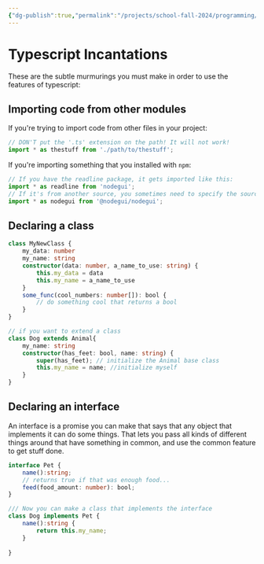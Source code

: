 ```yaml
---
{"dg-publish":true,"permalink":"/projects/school-fall-2024/programming/lessons/typescript-incantations/"}
---
```



# Typescript Incantations

These are the subtle murmurings you must make in order to use the features of typescript:

## Importing code from other modules

If you're trying to import code from other files in your project:

```typescript
// DON'T put the '.ts' extension on the path! It will not work!
import * as thestuff from './path/to/thestuff';
```

If you're importing something that you installed with `npm`:

```typescript
// If you have the readline package, it gets imported like this:
import * as readline from 'nodegui';
// If it's from another source, you sometimes need to specify the source:
import * as nodegui from '@nodegui/nodegui';
```

## Declaring a class

```typescript
class MyNewClass {
    my_data: number
    my_name: string
    constructor(data: number, a_name_to_use: string) {
        this.my_data = data
        this.my_name = a_name_to_use
    }
    some_func(cool_numbers: number[]): bool {
        // do something cool that returns a bool
    }
}

// if you want to extend a class
class Dog extends Animal{
    my_name: string
    constructor(has_feet: bool, name: string) {
        super(has_feet); // initialize the Animal base class
        this.my_name = name; //initialize myself
    }
}
```


## Declaring an interface

An interface is a promise you can make that says that any object that implements it can do some things. That lets you pass all kinds of different things around that have something in common, and use the common feature to get stuff done.

```typescript
interface Pet {
    name():string;
    // returns true if that was enough food...
    feed(food_amount: number): bool;
}

/// Now you can make a class that implements the interface
class Dog implements Pet {
    name():string {
        return this.my_name;
    }
    
}
```